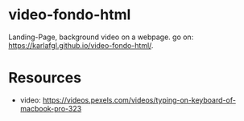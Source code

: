 # video-fondo-html
Landing-Page, background video on a webpage.
go on: https://karlafgl.github.io/video-fondo-html/.

# Resources
- video: https://videos.pexels.com/videos/typing-on-keyboard-of-macbook-pro-323
